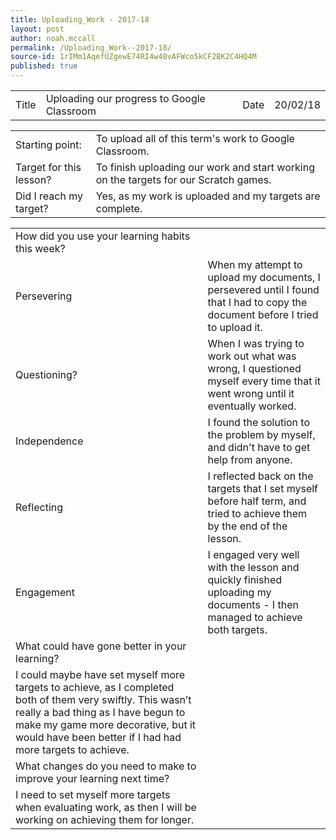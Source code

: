 ```yaml
---
title: Uploading_Work - 2017-18
layout: post
author: noah.mccall
permalink: /Uploading_Work--2017-18/
source-id: 1rIMm1AqefUZgewE74RI4w48vAFWco5kCF2BK2C4HQ4M
published: true
---
```

<table>
  <tr>
    <td>Title</td>
    <td>Uploading our progress to Google Classroom</td>
    <td>Date</td>
    <td>20/02/18</td>
  </tr>
</table>


<table>
  <tr>
    <td>Starting point:</td>
    <td>To upload all of this term's work to Google Classroom.</td>
  </tr>
  <tr>
    <td>Target for this lesson?</td>
    <td>To finish uploading our work and start working on the targets for our Scratch games.</td>
  </tr>
  <tr>
    <td>Did I reach my target? </td>
    <td>Yes, as my work is uploaded and my targets are complete.</td>
  </tr>
</table>


<table>
  <tr>
    <td>How did you use your learning habits this week?</td>
    <td></td>
  </tr>
  <tr>
    <td>Persevering</td>
    <td>When my attempt to upload my documents, I persevered until I found that I had to copy the document before I tried to upload it.</td>
  </tr>
  <tr>
    <td>Questioning?</td>
    <td>When I was trying to work out what was wrong, I questioned myself every time that it went wrong until it eventually worked.</td>
  </tr>
  <tr>
    <td>Independence</td>
    <td>I found the solution to the problem by myself, and didn't have to get help from anyone.</td>
  </tr>
  <tr>
    <td>Reflecting</td>
    <td>I reflected back on the targets that I set myself before half term, and tried to achieve them by the end of the lesson.</td>
  </tr>
  <tr>
    <td>Engagement</td>
    <td>I engaged very well with the lesson and quickly finished uploading my documents - I then managed to achieve both targets.</td>
  </tr>
  <tr>
    <td>What could have gone better in your learning?</td>
    <td></td>
  </tr>
  <tr>
    <td>I could maybe have set myself more targets to achieve, as I completed both of them very swiftly. This wasn’t really a bad thing as I have begun to make my game more decorative, but it would have been better if I had had more targets to achieve.</td>
    <td></td>
  </tr>
  <tr>
    <td>What changes do you need to make to improve your learning next time?</td>
    <td></td>
  </tr>
  <tr>
    <td>I need to set myself more targets when evaluating work, as then I will be working on achieving them for longer.</td>
    <td></td>
  </tr>
</table>


